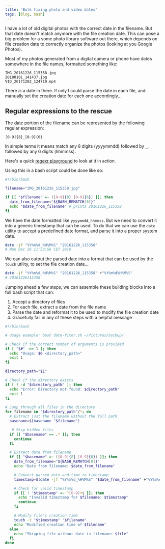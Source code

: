 ```yaml
---
title: 'Bulk fixing photo and video dates'
tags: [blog, bash]
---
```


I have a lot of old digital photos with the correct date in the filename. But that date doesn't match anymore with the file creation date. This can pose a big problem for a some photo library software out there, which depends on file creation date to correctly organize the photos (looking at you Google Photos).

Most of my photos generated from a digital camera or phone have dates somewhere in the file names, formatted something like:

```
IMG_20161226_115358.jpg
20180101_141437.jpg
VID_20171202_124719.mp4
```

There _is_ a date in there. If only I could parse the date in each file, and manually set the creation date for each one accordingly...

## Regular expressions to the rescue

The date portion of the filename can be represented by the following regular expression:

```
[0-9]{8}_[0-9]{6}
```

In simple terms it means match any 8 digits (yyyymmdd) followed by `_`, followed by any 6 digits (hhmmss).

Here's a quick [regexr playground](https://regexr.com/7so6l) to look at it in action.

Using this in a bash script could be done like so:

```bash
#!/bin/bash

filename="IMG_20161226_115358.jpg"

if [[ "$filename" =~ ([0-9]{8}_[0-9]{6}) ]]; then
  date_from_filename="${BASH_REMATCH[0]}"
  echo "$date_from_filename" # prints 20161226_115358
fi
```

We have the date formatted like `yyyymmdd_hhmmss`. But we need to convert it into a generic timestamp that can be used. To do that we can use the `date` utility to accept a predefined date format, and parse it into a proper system date.

```bash
date -jf "%Y%m%d_%H%M%S" "20161226_115358"
# Mon Dec 26 11:53:58 CET 2016
```

We can also output the parsed date into a format that can be used by the `touch` utility, to set the file creation date...

```bash
date -jf "%Y%m%d_%H%M%S" "20161226_115358" +"%Y%m%d%H%M%S"
# 20161226115358
```

Jumping ahead a few steps, we can assemble these building blocks into a full bash script that can:

1. Accept a directory of files
2. For each file, extract a date from the file name
3. Parse the date and reformat it to be used to modify the file creation date
4. Gracefully fail in any of these steps with a helpful message

```bash
#!/bin/bash

# Usage example: bash date-fixer.sh ~/Pictures/backup/

# Check if the correct number of arguments is provided
if [ "$#" -ne 1 ]; then
  echo "Usage: $0 <directory_path>"
  exit 1
fi

directory_path="$1"

# Check if the directory exists
if [ ! -d "$directory_path" ]; then
  echo "Error: Directory not found: $directory_path"
  exit 1
fi

# Loop through all files in the directory
for filename in "$directory_path"/*; do
  # Extract just the filename without the full path
  basename=$(basename "$filename")

   # Skip hidden files
  if [[ "$basename" == .* ]]; then
    continue
  fi

  # Extract date from filename
  if [[ "$basename" =~ ([0-9]{8}_[0-9]{6}) ]]; then
    date_from_filename="${BASH_REMATCH[0]}"
    echo "Date from filename: $date_from_filename"

    # Convert parsed date and time to timestamp
    timestamp=$(date -jf "%Y%m%d_%H%M%S" "$date_from_filename" +"%Y%m%d%H%M%S")

    # Check for valid timestamp
    if [[ ! "$timestamp" =~ ^[0-9]+$ ]]; then
      echo "Invalid timestamp for $filename: $timestamp"
      continue
    fi

    # Modify file's creation time
    touch -t "$timestamp" "$filename"
    echo "Modified creation time of $filename"
  else
    echo "Skipping file without date in filename: $file"
  fi
done
```
